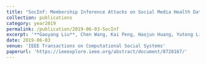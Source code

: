 ```yaml
---
title: "SocInf: Membership Inference Attacks on Social Media Health Data with Machine Learning"
collection: publications
category: year2019
permalink: /publication/2019-06-03-SocInf
excerpt: '**Gaoyang Liu**, Chen Wang, Kai Peng, Haojun Huang, Yutong Li, Wenqing Cheng'
date: 2019-06-03
venue: 'IEEE Transactions on Computational Social Systems'
paperurl: 'https://ieeexplore.ieee.org/abstract/document/8728167/'
---
```

